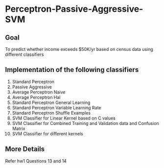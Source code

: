 # Perceptron-Passive-Aggressive-SVM

## Goal

To predict whether income exceeds $50K/yr based on census data using different classifiers 

## Implementation of the following classifiers

1. Standard Perceptron
2. Passive Aggressive
3. Average Perceptron Naive 
4. Average Perceptron Hal
5. Standard Perceptron General Learning
6. Standard Perceptron Variable Learning Rate
7. Standard Perceptron Shuffle Examples
8. SVM Classifier for Linear Kernel based on C values
9. SVM Classifier for Combined Training and Validation data and Confusion Matrix
10. SVM Classifier for different kernels

## More Details

Refer hw1 Questions 13 and 14
